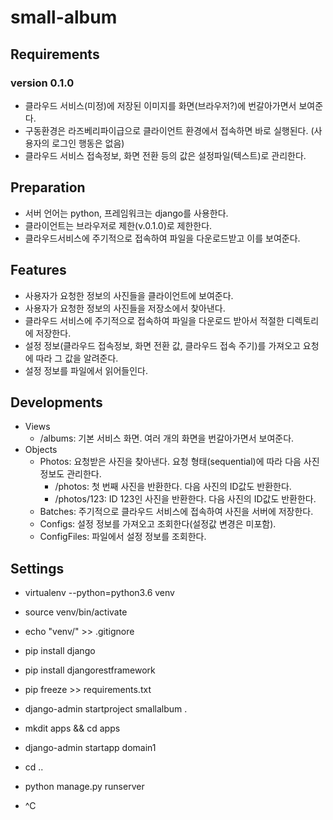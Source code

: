 # small-album

## Requirements
### version 0.1.0
- 클라우드 서비스(미정)에 저장된 이미지를 화면(브라우저?)에 번갈아가면서 보여준다.
- 구동환경은 라즈베리파이급으로 클라이언트 환경에서 접속하면 바로 실행된다. (사용자의 로그인 행동은 없음)
- 클라우드 서비스 접속정보, 화면 전환 등의 값은 설정파일(텍스트)로 관리한다.

## Preparation
- 서버 언어는 python, 프레임워크는 django를 사용한다.
- 클라이언트는 브라우저로 제한(v.0.1.0)로 제한한다.
- 클라우드서비스에 주기적으로 접속하여 파일을 다운로드받고 이를 보여준다.

## Features
- 사용자가 요청한 정보의 사진들을 클라이언트에 보여준다.
- 사용자가 요청한 정보의 사진들을 저장소에서 찾아낸다.
- 클라우드 서비스에 주기적으로 접속하여 파일을 다운로드 받아서 적절한 디렉토리에 저장한다.
- 설정 정보(클라우드 접속정보, 화면 전환 값, 클라우드 접속 주기)를 가져오고 요청에 따라 그 값을 알려준다.
- 설정 정보를 파일에서 읽어들인다.

## Developments
- Views
  - /albums: 기본 서비스 화면. 여러 개의 화면을 번갈아가면서 보여준다.
- Objects
  - Photos: 요청받은 사진을 찾아낸다. 요청 형태(sequential)에 따라 다음 사진 정보도 관리한다.
    - /photos: 첫 번째 사진을 반환한다. 다음 사진의 ID값도 반환한다.
    - /photos/123: ID 123인 사진을 반환한다. 다음 사진의 ID값도 반환한다. 
  - Batches: 주기적으로 클라우드 서비스에 접속하여 사진을 서버에 저장한다.
  - Configs: 설정 정보를 가져오고 조회한다(설정값 변경은 미포함).
  - ConfigFiles: 파일에서 설정 정보를 조회한다.

## Settings
- virtualenv --python=python3.6 venv
- source venv/bin/activate

- echo "venv/" >> .gitignore

- pip install django
- pip install djangorestframework

- pip freeze >> requirements.txt

- django-admin startproject smallalbum .
- mkdit apps && cd apps
- django-admin startapp domain1
- cd ..
- python manage.py runserver
- ^C

